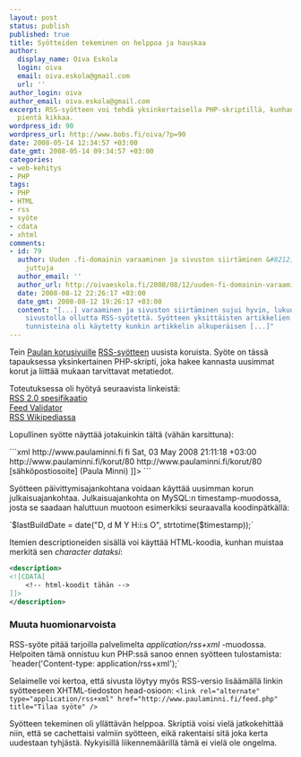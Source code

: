 ```yaml
---
layout: post
status: publish
published: true
title: Syötteiden tekeminen on helppoa ja hauskaa
author:
  display_name: Oiva Eskola
  login: oiva
  email: oiva.eskola@gmail.com
  url: ''
author_login: oiva
author_email: oiva.eskola@gmail.com
excerpt: RSS-syötteen voi tehdä yksinkertaisella PHP-skriptillä, kunhan muistaa pari
  pientä kikkaa.
wordpress_id: 90
wordpress_url: http://www.bobs.fi/oiva/?p=90
date: 2008-05-14 12:34:57 +03:00
date_gmt: 2008-05-14 09:34:57 +03:00
categories:
- web-kehitys
- PHP
tags:
- PHP
- HTML
- rss
- syöte
- cdata
- xhtml
comments:
- id: 79
  author: Uuden .fi-domainin varaaminen ja sivuston siirtäminen &#8212; Oivallisia
    juttuja
  author_email: ''
  author_url: http://oivaeskola.fi/2008/08/12/uuden-fi-domainin-varaaminen-ja-sivuston-siirtaminen/
  date: 2008-08-12 22:26:17 +03:00
  date_gmt: 2008-08-12 19:26:17 +03:00
  content: "[...] varaaminen ja sivuston siirtäminen sujui hyvin, lukuun ottamatta
    sivustolla ollutta RSS-syötettä. Syötteen yksittäisten artikkelien
    tunnisteina oli käytetty kunkin artikkelin alkuperäisen [...]"
---
```

<p>Tein <a href="http://www.paulaminni.fi/" title="Käsintehtyjä koruja">Paulan korusivuille</a> <a href="http://www.jorkki.com/artikkelit/mika_rss_opas_aloittelijoille.php">RSS-syötteen</a> uusista koruista. Syöte on tässä tapauksessa yksinkertainen PHP-skripti, joka hakee kannasta uusimmat korut ja liittää mukaan tarvittavat metatiedot.</p>
<p>Toteutuksessa oli hyötyä seuraavista linkeistä:<br />
<a href="http://cyber.law.harvard.edu/rss/rss.html">RSS 2.0 spesifikaatio</a><br />
<a href="http://feedvalidator.org/">Feed Validator</a><br />
<a href="http://en.wikipedia.org/wiki/RSS_(file_format)">RSS Wikipediassa</a><br />
<a id="more"></a><a id="more-90"></a></p>
<p>Lopullinen syötte näyttää jotakuinkin tältä (vähän karsittuna):</p>
```xml
<?xml version="1.0" encoding="UTF-8" ?>
<rss version="2.0" xmlns:atom="http://www.w3.org/2005/Atom">
<channel>
  <title>Paulan korut</title>
  <link>http://www.paulaminni.fi</link>
  <language>fi</language>
  <lastBuildDate>Sat, 03 May 2008 21:11:18 +03:00</lastBuildDate>
  <item>
    <title>3.5.2008</title>
    <link>http://www.paulaminni.fi/korut/80</link>
    <guid>http://www.paulaminni.fi/korut/80</guid>
    <author>[sähköpostiosoite] (Paula Minni)</author>
    <description>
    <![CDATA[
        <img src="http://www.paulaminni.fi/kategoriat/Kaulakorut/_DSC0190.jpg" alt="" />
    ]]>
    </description>
  </item>
  <atom:link href="http://www.paulaminni.fi/feed.php" rel="self" type="application/rss+xml" />
</channel>
</rss>
```

<p>Syötteen päivittymisajankohtana voidaan käyttää uusimman korun julkaisuajankohtaa. Julkaisuajankohta on MySQL:n timestamp-muodossa, josta se saadaan haluttuun muotoon esimerkiksi seuraavalla koodinpätkällä:</p>
`$lastBuildDate = date("D, d M Y H:i:s O", strtotime($timestamp));`
<p>Itemien descriptioneiden sisällä voi käyttää HTML-koodia, kunhan muistaa merkitä sen <em>character dataksi</em>:</p>

```xml
<description>
<![CDATA[
    <!-- html-koodit tähän -->
]]>
</description>
```

<h3>Muuta huomionarvoista</h3>
RSS-syöte pitää tarjoilla palvelimelta <em>application/rss+xml</em> -muodossa. Helpoiten tämä onnistuu kun PHP:ssä sanoo ennen syötteen tulostamista:
`header('Content-type: application/rss+xml');`

Selaimelle voi kertoa, että sivusta löytyy myös RSS-versio lisäämällä linkin syötteeseen XHTML-tiedoston head-osioon:
`<link rel="alternate" type="application/rss+xml" href="http://www.paulaminni.fi/feed.php" title="Tilaa syöte" />`

<p>Syötteen tekeminen oli yllättävän helppoa. Skriptiä voisi vielä jatkokehittää niin, että se cachettaisi valmiin syötteen, eikä rakentaisi sitä joka kerta uudestaan tyhjästä. Nykyisillä liikennemäärillä tämä ei vielä ole ongelma.</p>
